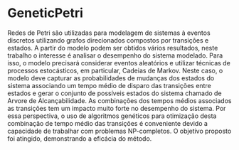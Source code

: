# GeneticPetri
Redes de Petri são utilizadas para modelagem de sistemas à eventos discretos utilizando grafos direcionados compostos por transições e estados. A partir do modelo podem ser obtidos vários resultados, neste trabalho o interesse é analisar o desempenho do sistema modelado. Para isso, o modelo precisará considerar eventos aleatórios e utilizar técnicas de processos estocásticos, em particular, Cadeias de Markov. Neste caso, o modelo deve capturar as probabilidades de mudanças dos estados do sistema associando um tempo médio de disparo das transições entre estados e gerar o conjunto de possíveis estados do sistema chamado de Arvore de Alcançabilidade. As combinações dos tempos médios associados as transições tem um impacto muito forte no desempenho do sistema. Por essa perspectiva, o uso de algoritmos genéticos para otimização desta combinação de tempo médio das transições é conveniente devido a capacidade de trabalhar com problemas NP-completos. O objetivo proposto foi atingido, demonstrando a eficácia do método.
